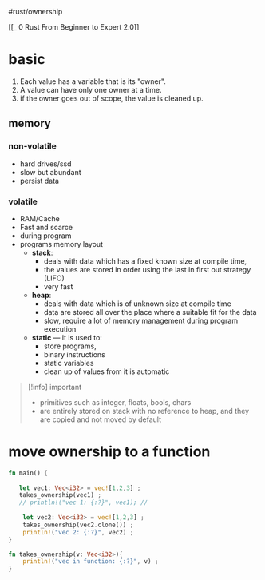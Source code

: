 #rust/ownership 

[[_ 0 Rust From Beginner to Expert 2.0]]


# basic
1. Each value has a variable that is its "owner".
2. A value can have only one owner at a time.
3. if the owner goes out of scope, the value is cleaned up.


## memory
### non-volatile
- hard drives/ssd
- slow but abundant
- persist data
### volatile
- RAM/Cache
- Fast and scarce
- during program
- programs memory layout
	- **stack**:
		- deals with data which has a fixed known size at compile time,
		- the values are stored in order using the last in first out strategy (LIFO)
		- very fast
	- **heap**:
		- deals with data which is of unknown size at compile time
		- data are stored all over the place where a suitable fit for the data
		- slow, require a lot of memory management during program execution
	- **static** — it is used to:
		- store programs,
		- binary instructions
		- static variables
		- clean up of values from it is automatic


>[!info] important
> - primitives such as integer, floats, bools, chars
> - are entirely stored on stack with no reference to heap, and they are copied and not moved by default



# move ownership to a function

```rust
fn main() {
  
   let vec1: Vec<i32> = vec![1,2,3] ;
   takes_ownership(vec1) ;
   // println!("vec 1: {:?}", vec1); //
    
    let vec2: Vec<i32> = vec![1,2,3] ;
    takes_ownership(vec2.clone()) ;
    println!("vec 2: {:?}", vec2) ;
}

fn takes_ownership(v: Vec<i32>){
    println!("vec in function: {:?}", v) ;
}
```









